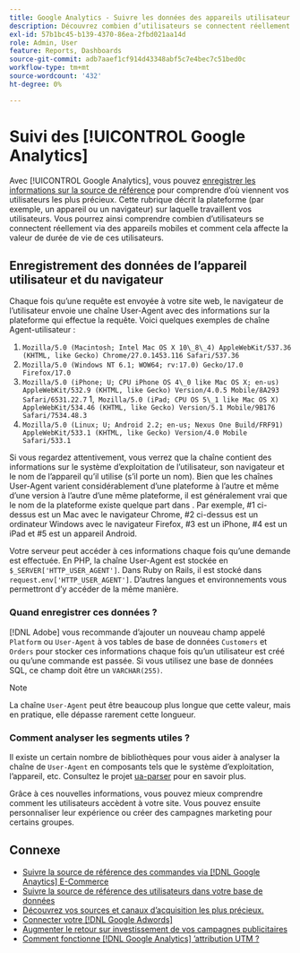 ```yaml
---
title: Google Analytics - Suivre les données des appareils utilisateur et des navigateurs dans votre base de données
description: Découvrez combien d’utilisateurs se connectent réellement via des appareils mobiles et comment cela affecte la valeur de durée de vie de ces utilisateurs.
exl-id: 57b1bc45-b139-4370-86ea-2fbd021aa14d
role: Admin, User
feature: Reports, Dashboards
source-git-commit: adb7aaef1cf914d43348abf5c7e4bec7c51bed0c
workflow-type: tm+mt
source-wordcount: '432'
ht-degree: 0%

---
```


# Suivi des [!UICONTROL Google Analytics]

Avec [!UICONTROL Google Analytics], vous pouvez [enregistrer les informations sur la source de référence](../analysis/google-track-user-acq.md) pour comprendre d’où viennent vos utilisateurs les plus précieux. Cette rubrique décrit la plateforme (par exemple, un appareil ou un navigateur) sur laquelle travaillent vos utilisateurs. Vous pourrez ainsi comprendre combien d’utilisateurs se connectent réellement via des appareils mobiles et comment cela affecte la valeur de durée de vie de ces utilisateurs.

## Enregistrement des données de l’appareil utilisateur et du navigateur

Chaque fois qu’une requête est envoyée à votre site web, le navigateur de l’utilisateur envoie une chaîne User-Agent avec des informations sur la plateforme qui effectue la requête. Voici quelques exemples de chaîne Agent-utilisateur :

1. `Mozilla/5.0 (Macintosh; Intel Mac OS X 10\_8\_4) AppleWebKit/537.36 (KHTML, like Gecko) Chrome/27.0.1453.116 Safari/537.36`
1. `Mozilla/5.0 (Windows NT 6.1; WOW64; rv:17.0) Gecko/17.0 Firefox/17.0`
1. `Mozilla/5.0 (iPhone; U; CPU iPhone OS 4\_0 like Mac OS X; en-us) AppleWebKit/532.9 (KHTML, like Gecko) Version/4.0.5 Mobile/8A293 Safari/6531.22.7`
1,` Mozilla/5.0 (iPad; CPU OS 5\_1 like Mac OS X) AppleWebKit/534.46 (KHTML, like Gecko) Version/5.1 Mobile/9B176 Safari/7534.48.3`
1. `Mozilla/5.0 (Linux; U; Android 2.2; en-us; Nexus One Build/FRF91) AppleWebKit/533.1 (KHTML, like Gecko) Version/4.0 Mobile Safari/533.1`

Si vous regardez attentivement, vous verrez que la chaîne contient des informations sur le système d’exploitation de l’utilisateur, son navigateur et le nom de l’appareil qu’il utilise (s’il porte un nom). Bien que les chaînes User-Agent varient considérablement d’une plateforme à l’autre et même d’une version à l’autre d’une même plateforme, il est généralement vrai que le nom de la plateforme existe quelque part dans . Par exemple, #1 ci-dessus est un Mac avec le navigateur Chrome, #2 ci-dessus est un ordinateur Windows avec le navigateur Firefox, #3 est un iPhone, #4 est un iPad et #5 est un appareil Android.

Votre serveur peut accéder à ces informations chaque fois qu’une demande est effectuée. En PHP, la chaîne User-Agent est stockée en `$_SERVER['HTTP_USER_AGENT']`. Dans Ruby on Rails, il est stocké dans `request.env['HTTP_USER_AGENT']`. D’autres langues et environnements vous permettront d’y accéder de la même manière.

### Quand enregistrer ces données ?

[!DNL Adobe] vous recommande d’ajouter un nouveau champ appelé `Platform` ou `User-Agent` à vos tables de base de données `Customers` et `Orders` pour stocker ces informations chaque fois qu’un utilisateur est créé ou qu’une commande est passée. Si vous utilisez une base de données SQL, ce champ doit être un `VARCHAR(255)`. 

>[!NOTE]
>
>La chaîne `User-Agent` peut être beaucoup plus longue que cette valeur, mais en pratique, elle dépasse rarement cette longueur.

### Comment analyser les segments utiles ?

Il existe un certain nombre de bibliothèques pour vous aider à analyser la chaîne de `User-Agent` en composants tels que le système d’exploitation, l’appareil, etc. Consultez le projet [ua-parser](https://github.com/tobie/ua-parser) pour en savoir plus.

Grâce à ces nouvelles informations, vous pouvez mieux comprendre comment les utilisateurs accèdent à votre site. Vous pouvez ensuite personnaliser leur expérience ou créer des campagnes marketing pour certains groupes.

## Connexe

* [Suivre la source de référence des commandes via [!DNL Google Anaytics] E-Commerce](../importing-data/integrations/google-ecommerce.md)
* [Suivre la source de référence des utilisateurs dans votre base de données](../analysis/google-track-user-acq.md)
* [Découvrez vos sources et canaux d’acquisition les plus précieux.](../analysis/most-value-source-channel.md)
* [Connecter votre  [!DNL Google Adwords] ](../importing-data/integrations/google-adwords.md)
* [Augmenter le retour sur investissement de vos campagnes publicitaires](../analysis/roi-ad-camp.md)
* [Comment fonctionne  [!DNL Google Analytics] ’attribution UTM ?](../analysis/utm-attributes.md)
